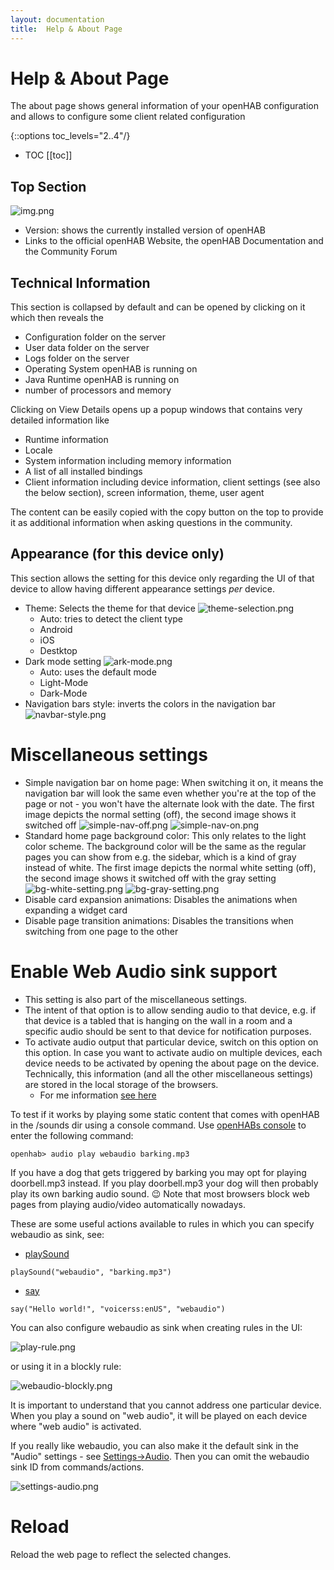 ```yaml
---
layout: documentation
title:  Help & About Page
---
```


# Help & About Page

The about page shows general information of your openHAB configuration and  allows to configure some client related configuration

{::options toc_levels="2..4"/}

- TOC
  [[toc]]

## Top Section

![img.png](images/about-top-section.png)

- Version: shows the currently installed version of openHAB
- Links to the official openHAB Website, the openHAB Documentation and the Community Forum

## Technical Information

This section is collapsed by default and can be opened by clicking on it which then reveals the

- Configuration folder on the server
- User data folder on the server
- Logs folder on the server
- Operating System openHAB is running on
- Java Runtime openHAB is running on
- number of processors and memory

Clicking on View Details opens up a popup windows that contains very detailed information like

- Runtime information
- Locale
- System information including memory information
- A list of all installed bindings
- Client information including device information, client settings (see also the below section), screen information, theme, user agent

The content can be easily copied with the copy button on the top to provide it as additional information when asking questions in the community.

## Appearance (for this device only)

This section allows the setting for this device only regarding the UI of that device to allow having different appearance settings _per_ device.

- Theme: Selects the theme for that device
![theme-selection.png](images/theme-selection.png)
  - Auto: tries to detect the client type
  - Android
  - iOS
  - Destktop
- Dark mode setting
![ark-mode.png](images/dark-mode.png)
  - Auto: uses the default mode
  - Light-Mode
  - Dark-Mode
- Navigation bars style: inverts the colors in the navigation bar
![navbar-style.png](images/navbar-style.png)

# Miscellaneous settings

- Simple navigation bar on home page: When switching it on, it means the navigation bar will look the same even whether you're at the top of the page or not - you won't have the alternate look with the date.
The first image depicts the normal setting (off), the second image shows it switched off
![simple-nav-off.png](images/simple-nav-off.png) ![simple-nav-on.png](images/simple-nav-on.png)
- Standard home page background color: This only relates to the light color scheme. The background color will be the same as the regular pages you can show from e.g. the sidebar, which is a kind of gray instead of white.
The first image depicts the normal white setting (off), the second image shows it switched off with the gray setting
![bg-white-setting.png](images/bg-white-setting.png) ![bg-gray-setting.png](images/bg-gray-setting.png)
- Disable card expansion animations: Disables the animations when expanding a widget card
- Disable page transition animations: Disables the transitions when switching from one page to the other

# Enable Web Audio sink support

- This setting is also part of the miscellaneous settings.
- The intent of that option is to allow sending audio to that device, e.g. if that device is a tabled that is hanging on the wall in a room and a specific audio should be sent to that device for notification purposes.
- To activate audio output that particular device, switch on this option on this option.
In case you want to activate audio on multiple devices, each device needs to be activated by opening the about page on the device.
Technically, this information (and all the other miscellaneous settings) are stored in the local storage of the browsers.
  - For me information [see here](https://github.com/openhab/openhab-webui/pull/1422)

To test if it works by playing some static content that comes with openHAB in the /sounds dir using a console command.
Use [openHABs console](administration/console.html#using-the-console) to enter the following command:

```text
openhab> audio play webaudio barking.mp3
```

If you have a dog that gets triggered by barking you may opt for playing doorbell.mp3 instead. If you play doorbell.mp3 your dog will then probably play its own barking audio sound. 😉
Note that most browsers block web pages from playing audio/video automatically nowadays.

These are some useful actions available to rules in which you can specify webaudio as sink, see:

- [playSound](/docs/configuration/multimedia.html#actions-2)

```text
playSound("webaudio", "barking.mp3")
```

- [say](/docs/configuration/multimedia.html#actions-3)

```text
say("Hello world!", "voicerss:enUS", "webaudio")
```

You can also configure webaudio as sink when creating rules in the UI:

![play-rule.png](images/play-rule.png)

or using it in a blockly rule:

![webaudio-blockly.png](images/webaudio-blockly.png)

It is important to understand that you cannot address one particular device.
When you play a sound on "web audio", it will be played on each device where "web audio" is activated.

If you really like webaudio, you can also make it the default sink in the "Audio" settings - see [Settings->Audio](/docs/settings/services-system.html#Audio).
Then you can omit the webaudio sink ID from commands/actions.

![settings-audio.png](images/settings-audio.png)

# Reload

Reload the web page to reflect the selected changes.
